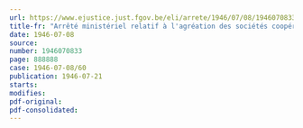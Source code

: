 ```yaml
---
url: https://www.ejustice.just.fgov.be/eli/arrete/1946/07/08/1946070833/justel
title-fr: "Arrêté ministériel relatif à l'agréation des sociétés coopératives pour la reconstruction et la restauration des biens détruits ou endommagés par faits de guerre"
date: 1946-07-08
source:
number: 1946070833
page: 888888
case: 1946-07-08/60
publication: 1946-07-21
starts:
modifies:
pdf-original:
pdf-consolidated:
---
```


